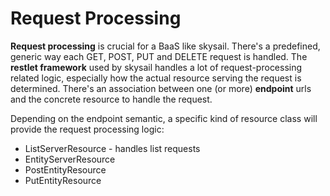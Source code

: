 # Request Processing

**Request processing** is crucial for a BaaS like skysail. There's a predefined, generic way each GET, POST, PUT and DELETE request is handled. The **restlet framework** used by skysail handles a lot of request-processing related logic, especially how the actual resource serving the request is determined. There's an association between one \(or more\) **endpoint** urls and the concrete resource to handle the request.

Depending on the endpoint semantic, a specific kind of resource class will provide the request processing logic:

* ListServerResource - handles list requests
* EntityServerResource
* PostEntityResource
* PutEntityResource



